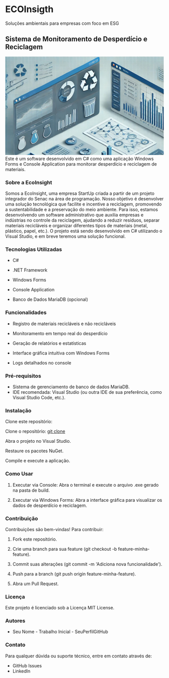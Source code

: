 # ECOInsigth
Soluções ambientais para empresas com foco em ESG

## Sistema de Monitoramento de Desperdício e Reciclagem
![banner](https://github.com/EcoInsightSENAC/ECOInsightSENAC/blob/master/imagemDeCapaProj(2).jpeg)
Este é um software desenvolvido em C# como uma aplicação Windows Forms e Console Application para monitorar desperdício e reciclagem de materiais.

### Sobre a EcoInsight

Somos a EcoInsight, uma empresa StartUp criada a partir de um projeto integrador do Senac na área de programação. Nosso objetivo é desenvolver uma solução tecnológica que facilite e incentive a reciclagem, promovendo a sustentabilidade e a preservação do meio ambiente. Para isso, estamos desenvolvendo um software administrativo que auxilia empresas e indústrias no controle da reciclagem, ajudando a reduzir resíduos, separar materiais recicláveis e organizar diferentes tipos de materiais (metal, plástico, papel, etc.). O projeto está sendo desenvolvido em C# utilizando o Visual Studio, e em breve teremos uma solução funcional.


### Tecnologias Utilizadas

- C#

- .NET Framework

- Windows Forms

- Console Application

- Banco de Dados MariaDB (opcional)

### Funcionalidades

- Registro de materiais recicláveis e não recicláveis

- Monitoramento em tempo real do desperdício

- Geração de relatórios e estatísticas

- Interface gráfica intuitiva com Windows Forms

- Logs detalhados no console


### Pré-requisitos
- Sistema de gerenciamento de banco de dados MariaDB.
- IDE recomendada: Visual Studio (ou outra IDE de sua preferência, como Visual 
Studio Code, etc.).

### Instalação

Clone este repositório:

Clone o repositório: [git clone](https://github.com/gvnff/ESGSoftware)

Abra o projeto no Visual Studio.

Restaure os pacotes NuGet.

Compile e execute a aplicação.


### Como Usar

1. Executar via Console: Abra o terminal e execute o arquivo .exe gerado na pasta de build.

2. Executar via Windows Forms: Abra a interface gráfica para visualizar os dados de desperdício e reciclagem.

### Contribuição

Contribuições são bem-vindas! Para contribuir:

1. Fork este repositório.

2. Crie uma branch para sua feature (git checkout -b feature-minha-feature).

3. Commit suas alterações (git commit -m 'Adiciona nova funcionalidade').

4. Push para a branch (git push origin feature-minha-feature).

5. Abra um Pull Request.


### Licença
Este projeto é licenciado sob a Licença MIT License.
### Autores
- Seu Nome - Trabalho Inicial - SeuPerfilGitHub
### Contato
Para qualquer dúvida ou suporte técnico, entre em contato através de:
- GitHub Issues
- LinkedIn

